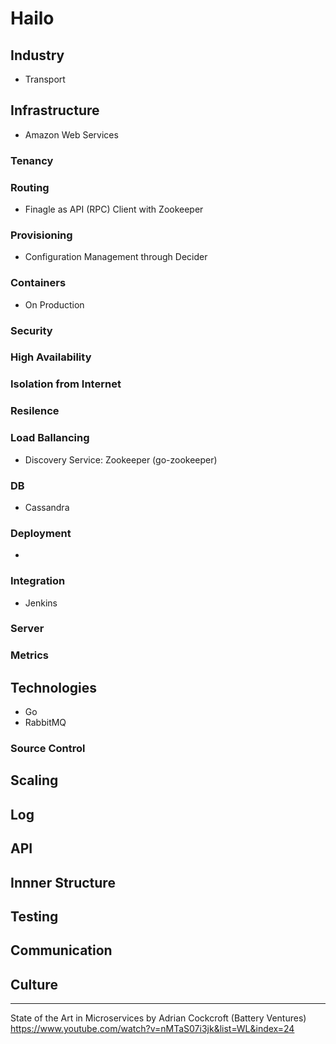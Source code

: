 # Hailo

## Industry
* Transport

## Infrastructure
* Amazon Web Services

### Tenancy 

### Routing
* Finagle as API (RPC) Client with Zookeeper

### Provisioning
* Configuration Management through Decider

### Containers
* On Production

### Security 

### High Availability

### Isolation from Internet

### Resilence

### Load Ballancing
* Discovery Service: Zookeeper (go-zookeeper)

### DB 
* Cassandra

### Deployment
* 

### Integration
* Jenkins

### Server

### Metrics 

## Technologies
* Go
* RabbitMQ

### Source Control

## Scaling

## Log

## API

## Innner Structure

## Testing 

## Communication

## Culture

----
State of the Art in Microservices by Adrian Cockcroft (Battery Ventures)
https://www.youtube.com/watch?v=nMTaS07i3jk&list=WL&index=24
